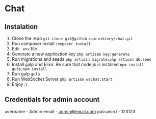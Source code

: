Chat
======================
Instalation
-------------------------------------
1. Clone the repo
```git clone git@github.com:viktory/chat.git```
2. Run composer install
```composer install```
3. Edit `.env` file
4. Generate a new application key
```php artisan key:generate```
5. Run migrations and seeds
```php artisan migrate;php artisan db:seed```
6. Install gulp and Elixir. Be sure that node.js is installed
```npm install gulp;npm install```
7. Run gulp ```gulp```
8. Run WebSocket Server
```php artisan wschat:start```
9. Enjoy :)


Credentials for admin account
-------------------------------------
username - Admin
email - admin@email.com
password - 123123